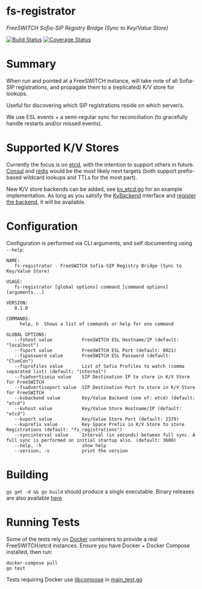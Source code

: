# fs-registrator

*FreeSWITCH Sofia-SIP Registry Bridge (Sync to Key/Value Store)*

[![Build Status](https://travis-ci.org/CpuID/fs-registrator.svg?branch=master)](https://travis-ci.org/CpuID/fs-registrator) [![Coverage Status](https://coveralls.io/repos/github/CpuID/fs-registrator/badge.svg?branch=master)](https://coveralls.io/github/CpuID/fs-registrator?branch=master)

# Summary

When run and pointed at a FreeSWITCH instance, will take note of all Sofia-SIP registrations, and propagate them to a (replicated) K/V store for lookups.

Useful for discovering which SIP registrations reside on which server/s.

We use ESL events + a semi-regular sync for reconciliation (to gracefully handle restarts and/or missed events).

# Supported K/V Stores

Currently the focus is on [etcd](https://github.com/coreos/etcd), with the intention to support others in future. [Consul](https://github.com/hashicorp/consul) and [redis](https://github.com/antirez/redis) would be the most likely next targets (both support prefix-based wildcard lookups and TTLs for the most part).

New K/V store backends can be added, see [kv_etcd.go](https://github.com/CpuID/fs-registrator/blob/master/kv_etcd.go) for an example implementation. As long as you satisfy the [KvBackend](https://github.com/CpuID/fs-registrator/blob/master/kv.go#L10-L13) interface and [register the backend](https://github.com/CpuID/fs-registrator/blob/master/kv.go#L18), it will be available.

# Configuration

Configuration is performed via CLI arguments, and self documenting using `--help`:

```
NAME:
   fs-registrator - FreeSWITCH Sofia-SIP Registry Bridge (Sync to Key/Value Store)

USAGE:
   fs-registrator [global options] command [command options] [arguments...]

VERSION:
   0.1.0

COMMANDS:
     help, h  Shows a list of commands or help for one command

GLOBAL OPTIONS:
   --fshost value           FreeSWITCH ESL Hostname/IP (default: "localhost")
   --fsport value           FreeSWITCH ESL Port (default: 8021)
   --fspassword value       FreeSWITCH ESL Password (default: "ClueCon")
   --fsprofiles value       List of Sofia Profiles to watch (comma separated list) (default: "internal")
   --fsadvertiseip value    SIP Destination IP to store in K/V Store for FreeSWITCH
   --fsadvertiseport value  SIP Destination Port to store in K/V Store for FreeSWITCH
   --kvbackend value        Key/Value Backend (one of: etcd) (default: "etcd")
   --kvhost value           Key/Value Store Hostname/IP (default: "etcd")
   --kvport value           Key/Value Store Port (default: 2379)
   --kvprefix value         Key Space Prefix in K/V Store to store Registrations (default: "fs_registrations")
   --syncinterval value     Interval (in seconds) between full sync. A full sync is performed on initial startup also. (default: 3600)
   --help, -h               show help
   --version, -v            print the version
```

# Building

`go get -d && go build` should produce a single executable. Binary releases are also available [here](https://github.com/CpuID/ec2-sg-mangler/releases)

# Running Tests

Some of the tests rely on [Docker](https://github.com/docker/docker) containers to provide a real FreeSWITCH/etcd instances. Ensure you have Docker + Docker Compose installed, then run:

```
docker-compose pull
go test
```

Tests requiring Docker use [libcompose](https://github.com/docker/libcompose) in [main_test.go](https://github.com/CpuID/fs-registrator/blob/master/main_test.go)
